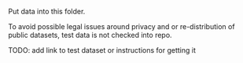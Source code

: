 Put data into this folder.

To avoid possible legal issues around privacy and or re-distribution of public
datasets, test data is not checked into repo.


TODO: add link to test dataset or instructions for getting it
